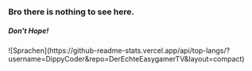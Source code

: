 <h3> Bro there is nothing to see here. </h3>
<h5>Don't Hope!</h5>
![Sprachen](https://github-readme-stats.vercel.app/api/top-langs/?username=DippyCoder&repo=DerEchteEasygamerTV&layout=compact)
